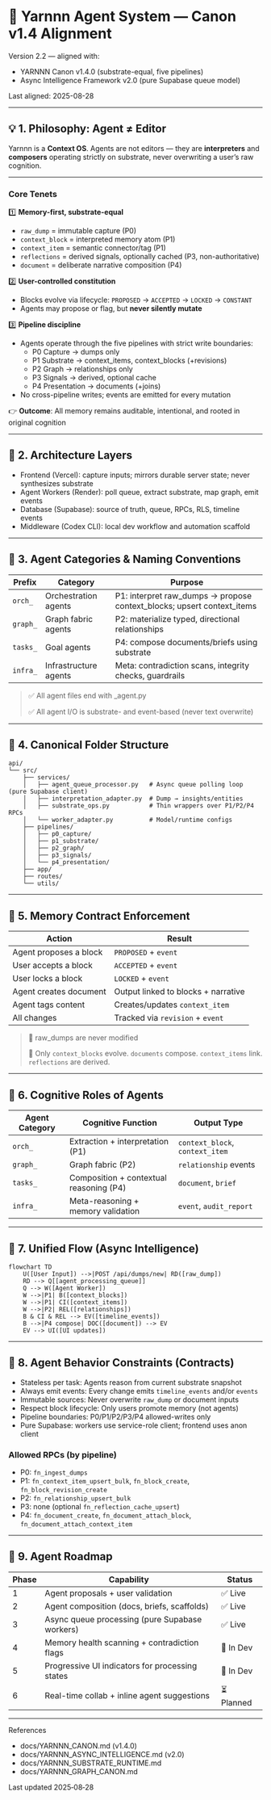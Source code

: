 # 🧠 Yarnnn Agent System — Canon v1.4 Alignment

Version 2.2 — aligned with:
- YARNNN Canon v1.4.0 (substrate-equal, five pipelines)
- Async Intelligence Framework v2.0 (pure Supabase queue model)

Last aligned: 2025-08-28

---

## 💡 1. Philosophy: Agent ≠ Editor

Yarnnn is a **Context OS**. Agents are not editors — they are
**interpreters** and **composers** operating strictly on substrate, never
overwriting a user’s raw cognition.

---

### Core Tenets

1️⃣ **Memory-first, substrate-equal**

- `raw_dump` = immutable capture (P0)
- `context_block` = interpreted memory atom (P1)
- `context_item` = semantic connector/tag (P1)
- `reflections` = derived signals, optionally cached (P3, non-authoritative)
- `document` = deliberate narrative composition (P4)

2️⃣ **User-controlled constitution**

- Blocks evolve via lifecycle: `PROPOSED` → `ACCEPTED` → `LOCKED` → `CONSTANT`
- Agents may propose or flag, but **never silently mutate**

3️⃣ **Pipeline discipline**

- Agents operate through the five pipelines with strict write boundaries:
  - P0 Capture → dumps only
  - P1 Substrate → context_items, context_blocks (+revisions)
  - P2 Graph → relationships only
  - P3 Signals → derived, optional cache
  - P4 Presentation → documents (+joins)
- No cross-pipeline writes; events are emitted for every mutation

👉 **Outcome**: All memory remains auditable, intentional, and rooted in original cognition

---

## 🧱 2. Architecture Layers

- Frontend (Vercel): capture inputs; mirrors durable server state; never synthesizes substrate
- Agent Workers (Render): poll queue, extract substrate, map graph, emit events
- Database (Supabase): source of truth, queue, RPCs, RLS, timeline events
- Middleware (Codex CLI): local dev workflow and automation scaffold

---

## 🧠 3. Agent Categories & Naming Conventions

| Prefix | Category | Purpose |
| --- | --- | --- |
| `orch_` | Orchestration agents | P1: interpret raw_dumps → propose context_blocks; upsert context_items |
| `graph_` | Graph fabric agents | P2: materialize typed, directional relationships |
| `tasks_` | Goal agents | P4: compose documents/briefs using substrate |
| `infra_` | Infrastructure agents | Meta: contradiction scans, integrity checks, guardrails |

> ✅ All agent files end with _agent.py
>
> ✅ All agent I/O is substrate- and event-based (never text overwrite)

---

## 📂 4. Canonical Folder Structure

```
api/
└── src/
    ├── services/
    │   ├── agent_queue_processor.py   # Async queue polling loop (pure Supabase client)
    │   ├── interpretation_adapter.py  # Dump → insights/entities
    │   ├── substrate_ops.py           # Thin wrappers over P1/P2/P4 RPCs
    │   └── worker_adapter.py          # Model/runtime configs
    ├── pipelines/
    │   ├── p0_capture/
    │   ├── p1_substrate/
    │   ├── p2_graph/
    │   ├── p3_signals/
    │   └── p4_presentation/
    ├── app/
    ├── routes/
    └── utils/

```

---

## 🧩 5. Memory Contract Enforcement

| Action | Result |
| --- | --- |
| Agent proposes a block | `PROPOSED` + `event` |
| User accepts a block | `ACCEPTED` + `event` |
| User locks a block | `LOCKED` + `event` |
| Agent creates document | Output linked to blocks + narrative |
| Agent tags content | Creates/updates `context_item` |
| All changes | Tracked via `revision` + `event` |

> 🧠 raw_dumps are never modified
>
> 🧠 Only `context_blocks` evolve. `documents` compose. `context_items` link. `reflections` are derived.

---

## 🧠 6. Cognitive Roles of Agents

| Agent Category | Cognitive Function | Output Type |
| --- | --- | --- |
| `orch_` | Extraction + interpretation (P1) | `context_block`, `context_item` |
| `graph_` | Graph fabric (P2) | `relationship` events |
| `tasks_` | Composition + contextual reasoning (P4) | `document`, `brief` |
| `infra_` | Meta-reasoning + memory validation | `event`, `audit_report` |

---

## 🔁 7. Unified Flow (Async Intelligence)

```mermaid
flowchart TD
    U([User Input]) -->|POST /api/dumps/new| RD([raw_dump])
    RD --> Q[[agent_processing_queue]]
    Q --> W([Agent Worker])
    W -->|P1| B([context_blocks])
    W -->|P1| CI([context_items])
    W -->|P2| REL([relationships])
    B & CI & REL --> EV([timeline_events])
    B -->|P4 compose| DOC([document]) --> EV
    EV --> UI([UI updates])
```

---

## 🧠 8. Agent Behavior Constraints (Contracts)

- Stateless per task: Agents reason from current substrate snapshot
- Always emit events: Every change emits `timeline_events` and/or `events`
- Immutable sources: Never overwrite `raw_dump` or document inputs
- Respect block lifecycle: Only users promote memory (not agents)
- Pipeline boundaries: P0/P1/P2/P3/P4 allowed-writes only
- Pure Supabase: workers use service-role client; frontend uses anon client

### Allowed RPCs (by pipeline)
- P0: `fn_ingest_dumps`
- P1: `fn_context_item_upsert_bulk`, `fn_block_create`, `fn_block_revision_create`
- P2: `fn_relationship_upsert_bulk`
- P3: none (optional `fn_reflection_cache_upsert`)
- P4: `fn_document_create`, `fn_document_attach_block`, `fn_document_attach_context_item`

---

## 🔭 9. Agent Roadmap

| Phase | Capability | Status |
| --- | --- | --- |
| 1 | Agent proposals + user validation | ✅ Live |
| 2 | Agent composition (docs, briefs, scaffolds) | ✅ Live |
| 3 | Async queue processing (pure Supabase workers) | ✅ Live |
| 4 | Memory health scanning + contradiction flags | 🧪 In Dev |
| 5 | Progressive UI indicators for processing states | 🧪 In Dev |
| 6 | Real-time collab + inline agent suggestions | ⏳ Planned |

---

References
- docs/YARNNN_CANON.md (v1.4.0)
- docs/YARNNN_ASYNC_INTELLIGENCE.md (v2.0)
- docs/YARNNN_SUBSTRATE_RUNTIME.md
- docs/YARNNN_GRAPH_CANON.md

Last updated 2025‑08‑28
